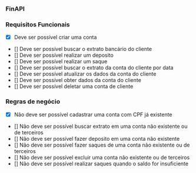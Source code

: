 ### FinAPI

### Requisitos Funcionais

- [x] Deve ser possível criar uma conta
- [] Deve ser possível buscar o extrato bancário do cliente
- [] Deve ser possível realizar um deposito
- [] Deve ser possível realizar um saque
- [] Deve ser possível buscar o extrato da conta do cliente por data
- [] Deve ser possível atualizar os dados da conta do cliente
- [] Deve ser possível obter dados da conta do cliente
- [] Deve ser possível deletar uma conta de cliente


### Regras de negócio

- [x] Não deve ser possível cadastrar uma conta com CPF já existente
- [] Não deve ser possível buscar extrato em uma conta não existente ou de terceiros
- [] Não deve ser possível fazer deposito em uma conta não existente
- [] Não deve ser possível fazer saques de uma conta não existente ou de terceiros
- [] Não deve ser possível excluir uma conta não existente ou de terceiros
- [] Não deve ser possível realizar saques quando o saldo for insuficiente